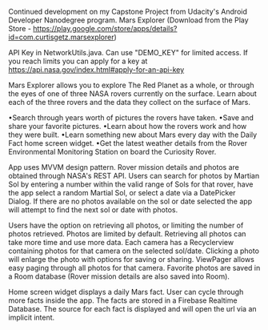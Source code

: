 Continued development on my Capstone Project from Udacity's Android Developer Nanodegree program. 
Mars Explorer  (Download from the Play Store - https://play.google.com/store/apps/details?id=com.curtisgetz.marsexplorer) 

 API Key in NetworkUtils.java.  Can use "DEMO_KEY" for limited access.  If you reach limits you can apply for a key at https://api.nasa.gov/index.html#apply-for-an-api-key


Mars Explorer allows you to explore The Red Planet as a whole, or through the eyes of one of three NASA rovers currently on the surface. 
Learn about each of the three rovers and the data they collect on the surface of Mars. 

•Search through years worth of pictures the rovers have taken. 
•Save and share your favorite pictures. 
•Learn about how the rovers work and how they were built. 
•Learn something new about Mars every day with the Daily Fact home screen widget.
•Get the latest weather details from the Rover Environmental Monitoring Station on board the Curiosity Rover.


App uses MVVM design pattern. 
Rover mission details and photos are obtained through NASA's REST API. 
Users can search for photos by Martian Sol by entering a number within the valid range of Sols for that rover, have the app select a random Martial Sol, or select a date via a DatePicker Dialog. 
If there are no photos available on the sol or date selected the app will attempt to find the next sol or date with photos. 

Users have the option on retrieving all photos, or limiting the number of photos retrieved. Photos are limited by default. Retrieving all photos can take more time and use more data.
Each camera has a Recyclerview containing photos for that camera on the selected sol/date. Clicking a photo will enlarge the photo with options for saving or sharing. ViewPager allows easy paging through all photos for that camera. Favorite photos are saved in a Room database (Rover mission details are also saved into Room).

Home screen widget displays a daily Mars fact. User can cycle through more facts inside the app. The facts are stored in a Firebase Realtime Database. The source for each fact is displayed and will open the url via an implicit intent.


